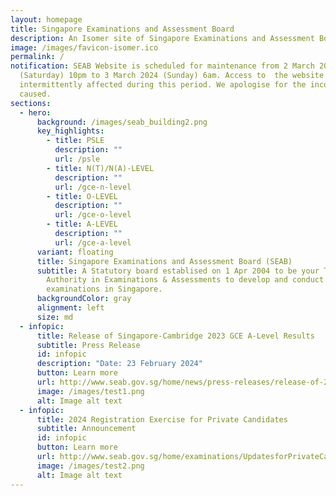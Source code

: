 ```yaml
---
layout: homepage
title: Singapore Examinations and Assessment Board
description: An Isomer site of Singapore Examinations and Assessment Board
image: /images/favicon-isomer.ico
permalink: /
notification: SEAB Website is scheduled for maintenance from 2 March 2024
  (Saturday) 10pm to 3 March 2024 (Sunday) 6am. Access to  the website will be
  intermittently affected during this period. We apologise for the inconvenience
  caused.
sections:
  - hero:
      background: /images/seab_building2.png
      key_highlights:
        - title: PSLE
          description: ""
          url: /psle
        - title: N(T)/N(A)-LEVEL
          description: ""
          url: /gce-n-level
        - title: O-LEVEL
          description: ""
          url: /gce-o-level
        - title: A-LEVEL
          description: ""
          url: /gce-a-level
      variant: floating
      title: Singapore Examinations and Assessment Board (SEAB)
      subtitle: A Statutory board establised on 1 Apr 2004 to be your Trusted
        Authority in Examinations & Assessments to develop and conduct national
        examinations in Singapore.
      backgroundColor: gray
      alignment: left
      size: md
  - infopic:
      title: Release of Singapore-Cambridge 2023 GCE A-Level Results
      subtitle: Press Release
      id: infopic
      description: "Date: 23 February 2024"
      button: Learn more
      url: http://www.seab.gov.sg/home/news/press-releases/release-of-2023-singapore-cambridge-gce-a-level-examination-results-on-23-february-2024
      image: /images/test1.png
      alt: Image alt text
  - infopic:
      title: 2024 Registration Exercise for Private Candidates
      subtitle: Announcement
      id: infopic
      button: Learn more
      url: http://www.seab.gov.sg/home/examinations/UpdatesforPrivateCandidates
      image: /images/test2.png
      alt: Image alt text
---
```

